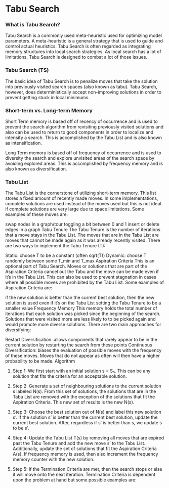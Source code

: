 # Tabu Search

### What is Tabu Search?
Tabu Search is a commonly used meta-heuristic used for optimizing model parameters. A meta-heuristic is a general strategy that is used to guide and control actual heuristics. Tabu Search is often regarded as integrating memory structures into local search strategies. As local search has a lot of limitations, Tabu Search is designed to combat a lot of those issues.

### Tabu Search (TS)
The basic idea of Tabu Search is to penalize moves that take the solution into previously visited search spaces (also known as tabu). Tabu Search, however, does deterministically accept non-improving solutions in order to prevent getting stuck in local minimums.

### Short-term vs. Long-term Memory
Short Term memory is based off of recency of occurrence and is used to prevent the search algorithm from revisiting previously visited solutions and also can be used to return to good components in order to localize and intensify a search. This is accomplished by the Tabu List and is also known as intensification.

Long Term memory is based off of frequency of occurrence and is used to diversity the search and explore unvisited areas of the search space by avoiding explored areas. This is accomplished by frequency memory and is also known as diversification.

### Tabu List
The Tabu List is the cornerstone of utilizing short-term memory. This list stores a fixed amount of recently made moves. In some implementations, complete solutions are used instead of the moves used but this is not ideal if complete solutions are very large due to space limitations. Some examples of these moves are:

swap nodes in a graph/tour
toggling a bit between 0 and 1
insert or delete edges in a graph
Tabu Tenure
The Tabu Tenure is the number of iterations that a move stays in the Tabu List. The moves that are in the Tabu List are moves that cannot be made again as it was already recently visited. There are two ways to implement the Tabu Tenure (T):

Static: choose T to be a constant (often sqrt(T))
Dynamic: choose T randomly between some T_min and T_max
Aspiration Criteria
This is an optional part of Tabu Search. Moves or solutions that are part of the Aspiration Criteria cancel out the Tabu and the move can be made even if it’s in the Tabu List. This can also be used to prevent stagnation in cases where all possible moves are prohibited by the Tabu List. Some examples of Aspiration Criteria are:

if the new solution is better than the current best solution, then the new solution is used even if it’s on the Tabu List
setting the Tabu Tenure to be a smaller value
Frequency Memory
This memory holds the total number of iterations that each solution was picked since the beginning of the search. Solutions that were visited more are less likely to to be picked again and would promote more diverse solutions. There are two main approaches for diversifying:

Restart Diversification: allows components that rarely appear to be in the current solution by restarting the search from these points
Continuous Diversification: biases the evaluation of possible moves with the frequency of these moves. Moves that do not appear as often will then have a higher probability to be made.
Algorithm
1. Step 1: We first start with an initial solution s = S₀. This can be any solution that fits the criteria for an acceptable solution.

2. Step 2: Generate a set of neighbouring solutions to the current solution s labeled N(s). From this set of solutions, the solutions that are in the Tabu List are removed with the exception of the solutions that fit the Aspiration Criteria. This new set of results is the new N(s).


3. Step 3: Choose the best solution out of N(s) and label this new solution s’. If the solution s’ is better than the current best solution, update the current best solution. After, regardless if s’ is better than s, we update s to be s’.

4. Step 4: Update the Tabu List T(s) by removing all moves that are expired past the Tabu Tenure and add the new move s’ to the Tabu List. Additionally, update the set of solutions that fit the Aspiration Criteria A(s). If frequency memory is used, then also increment the frequency memory counter with the new solution.

5. Step 5: If the Termination Criteria are met, then the search stops or else it will move onto the next iteration. Termination Criteria is dependent upon the problem at hand but some possible examples are:
